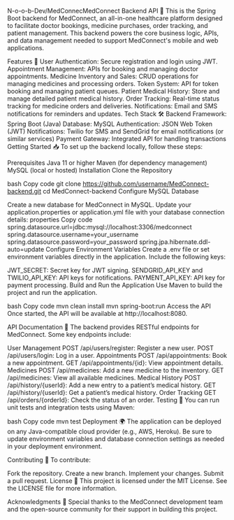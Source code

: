 N-o-o-b-Dev/MedConnecMedConnect Backend API 🚀 This is the Spring Boot backend for MedConnect, an all-in-one healthcare platform designed to facilitate doctor bookings, medicine purchases, order tracking, and patient management. This backend powers the core business logic, APIs, and data management needed to support MedConnect's mobile and web applications.

Features 🏥 User Authentication: Secure registration and login using JWT. Appointment Management: APIs for booking and managing doctor appointments. Medicine Inventory and Sales: CRUD operations for managing medicines and processing orders. Token System: API for token booking and managing patient queues. Patient Medical History: Store and manage detailed patient medical history. Order Tracking: Real-time status tracking for medicine orders and deliveries. Notifications: Email and SMS notifications for reminders and updates. Tech Stack 🛠️ Backend Framework: Spring Boot (Java) Database: MySQL Authentication: JSON Web Token (JWT) Notifications: Twilio for SMS and SendGrid for email notifications (or similar services) Payment Gateway: Integrated API for handling transactions Getting Started 📥 To set up the backend locally, follow these steps:

Prerequisites Java 11 or higher Maven (for dependency management) MySQL (local or hosted) Installation Clone the Repository

bash Copy code git clone https://github.com/username/MedConnect-backend.git cd MedConnect-backend Configure MySQL Database

Create a new database for MedConnect in MySQL. Update your application.properties or application.yml file with your database connection details: properties Copy code spring.datasource.url=jdbc:mysql://localhost:3306/medconnect spring.datasource.username=your_username spring.datasource.password=your_password spring.jpa.hibernate.ddl-auto=update Configure Environment Variables Create a .env file or set environment variables directly in the application. Include the following keys:

JWT_SECRET: Secret key for JWT signing. SENDGRID_API_KEY and TWILIO_API_KEY: API keys for notifications. PAYMENT_API_KEY: API key for payment processing. Build and Run the Application Use Maven to build the project and run the application.

bash Copy code mvn clean install mvn spring-boot:run Access the API Once started, the API will be available at http://localhost:8080.

API Documentation 📄 The backend provides RESTful endpoints for MedConnect. Some key endpoints include:

User Management POST /api/users/register: Register a new user. POST /api/users/login: Log in a user. Appointments POST /api/appointments: Book a new appointment. GET /api/appointments/{id}: View appointment details. Medicines POST /api/medicines: Add a new medicine to the inventory. GET /api/medicines: View all available medicines. Medical History POST /api/history/{userId}: Add a new entry to a patient’s medical history. GET /api/history/{userId}: Get a patient’s medical history. Order Tracking GET /api/orders/{orderId}: Check the status of an order. Testing 🧪 You can run unit tests and integration tests using Maven:

bash Copy code mvn test Deployment 🌍 The application can be deployed on any Java-compatible cloud provider (e.g., AWS, Heroku). Be sure to update environment variables and database connection settings as needed in your deployment environment.

Contributing 🤝 To contribute:

Fork the repository. Create a new branch. Implement your changes. Submit a pull request. License 📄 This project is licensed under the MIT License. See the LICENSE file for more information.

Acknowledgments 🙏 Special thanks to the MedConnect development team and the open-source community for their support in building this project.
